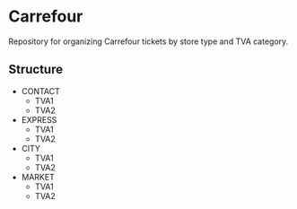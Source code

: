 # Carrefour

Repository for organizing Carrefour tickets by store type and TVA category.

## Structure

- CONTACT
  - TVA1
  - TVA2
- EXPRESS
  - TVA1
  - TVA2
- CITY
  - TVA1
  - TVA2
- MARKET
  - TVA1
  - TVA2